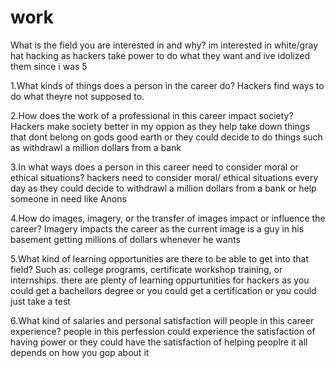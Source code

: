# work
<html>
 <head>
  <title> Bretts cyber security thingy YAY </title>
 </head>
 <body>
 What is the field you are interested in and why? 
im interested in white/gray hat hacking as hackers take power to do what they want and ive idolized them since i was 5

1.What kinds of things does a person in the career do?
Hackers find ways to do what theyre not supposed to.

2.How does the work of a professional in this career impact society?
Hackers make society better in my oppion as they help take down things that dont belong on gods good earth or they could decide to do things such as withdrawl a million dollars from a bank

3.In what ways does a person in this career need to consider moral or ethical situations?
hackers need to consider moral/ ethical situations every day as they could decide to withdrawl a million dollars from a bank or help someone in need like Anons

4.How do images, imagery, or the transfer of images impact or influence the career?
Imagery impacts the career as the current image is a guy in his basement getting millions of dollars whenever he wants

5.What kind of learning opportunities are there to be able to get into that field? Such as: college programs, certificate workshop training, or internships.
there are plenty of learning oppurtunities for hackers as you could get a bachellors degree or you could get a certification or you could just take a test

6.What kind of salaries and personal satisfaction will people in this career experience?
people in this perfession could experience the satisfaction of having power or they could have the satisfaction of helping peoplre it all depends on how you gop about it
</body>
</html>
